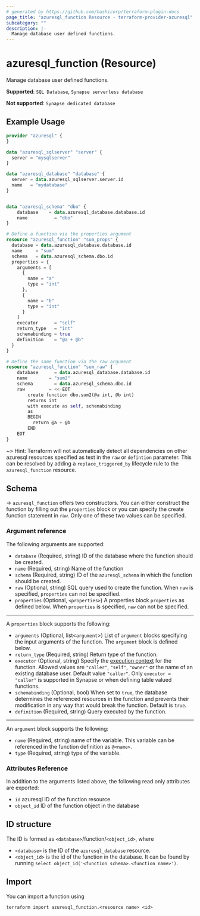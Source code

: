 ```yaml
---
# generated by https://github.com/hashicorp/terraform-plugin-docs
page_title: "azuresql_function Resource - terraform-provider-azuresql"
subcategory: ""
description: |-
  Manage database user defined functions.
---
```


# azuresql_function (Resource)

Manage database user defined functions.

**Supported**: `SQL Database`, `Synapse serverless database` 

**Not supported**: `Synapse dedicated database`


## Example Usage

```terraform
provider "azuresql" {
}

data "azuresql_sqlserver" "server" {
  server = "mysqlserver"
}

data "azuresql_database" "database" {
  server = data.azuresql_sqlserver.server.id
  name   = "mydatabase"
}


data "azuresql_schema" "dbo" {
    database 	= data.azuresql_database.database.id
    name 		  = "dbo"
}

# Define a function via the properties argument
resource "azuresql_function" "sum_props" {
  database = data.azuresql_database.database.id
  name     = "sum"
  schema   = data.azuresql_schema.dbo.id
  properties = {
    arguments = [
      {
        name = "a"
        type = "int"
      },
      {
        name = "b"
        type = "int"
      }
    ]
    executor      = "self"
    return_type   = "int"
    schemabinding = true
    definition    = "@a + @b"
  }
}

# Define the same function via the raw argument
resource "azuresql_function" "sum_raw" {
    database 	  = data.azuresql_database.database.id
    name        = "sum2"
    schema		  = data.azuresql_schema.dbo.id
    raw         = <<-EOT
        create function dbo.sum2(@a int, @b int)
        returns int
        with execute as self, schemabinding
        as 
        BEGIN
          return @a + @b
        END
    EOT
}
```

~> Hint: Terraform will not automatically detect all dependencies on other azuresql resources specified as text in the `raw` or `defintion` parameter. This can be resolved by adding a `replace_triggered_by` lifecycle rule to the `azuresql_function` resource.

<!-- schema generated by tfplugindocs -->
## Schema

-> `azuresql_function` offers two constructors. You can either construct the function by filling out the `properties` block or you can specify the create function statement in `raw`. Only one of these two values can be specified.

### Argument reference
The following arguments are supported:

- `database` (Required, string) ID of the database where the function should be created.
- `name` (Required, string) Name of the function
- `schema` (Required, string) ID of the `azuresql_schema` in which the function should be created.
- `raw` (Optional, string) SQL query used to create the function. When `raw` is specified, `properties` can not be specified.
- `properties` (Optional, `<properties>`) A properties block `properties` as defined below.  When `properties` is specified, `raw` can not be specified.

---
A `properties` block supports the following:

- `arguments` (Optional, list<`argument`>) List of `argument` blocks specifying the input arguments of the function. The `argument` block is defined below.
- `return_type` (Required, string) Return type of the function.
- `executor` (Optional, string) Specify the [execution context](https://learn.microsoft.com/en-us/sql/t-sql/statements/execute-as-clause-transact-sql) for the function. Allowed values are `"caller"`, `"self"`, `"owner"` or the name of an existing database user. Default value `"caller"`. Only `executor = "caller"` is supported in Synapse or when defining table valued functions. 
- `schemabinding` (Optional, bool) When set to `true`, the database determines the referenced resources in the function and prevents their modification in any way that would break the function. Default is `true`.
- `definition` (Required, string) Query executed by the function.

---
An `argument` block supports the following:

- `name` (Required, string) name of the variable. This variable can be referenced in the function definition as `@<name>`.
- `type` (Required, string) type of the variable.

### Attributes Reference
In addition to the arguments listed above, the following read only attributes are exported:

- `id` azuresql ID of the function resource.
- `object_id` ID of the function object in the database

## ID structure

The ID is formed as `<database>`/function/`<object_id>`, where
* `<database>` is the ID of the `azuresql_database` resource.
* `<object_id>` is the id of the function in the database. It can be found by running `select object_id('<function schema>.<function name>')`.

## Import

You can import a function using 

```shell
terraform import azuresql_function.<resource name> <id>
```